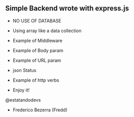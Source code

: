 ## Simple Backend wrote with express.js

- NO USE OF DATABASE

- Using array like a data collection
- Example of Middleware
- Example of Body param
- Example of URL param
- json Status
- Example of http verbs

- Enjoy it!

@estatandodevs

 - Frederico Bezerra (Fredd)

